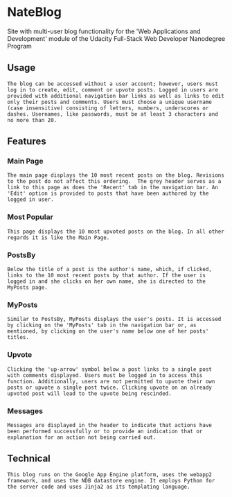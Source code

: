 # NateBlog
Site with multi-user blog functionality for the 'Web Applications and Development' module of the Udacity Full-Stack Web Developer Nanodegree Program

## Usage
    The blog can be accessed without a user account; however, users must log in to create, edit, comment or upvote posts. Logged in users are provided with additional navigation bar links as well as links to edit only their posts and comments. Users must choose a unique username (case insensitive) consisting of letters, numbers, underscores or dashes. Usernames, like passwords, must be at least 3 characters and no more than 20.

## Features

### Main Page
    The main page displays the 10 most recent posts on the blog. Revisions to the post do not affect this ordering.  The grey header serves as a link to this page as does the 'Recent' tab in the navigation bar. An 'Edit' option is provided to posts that have been authored by the logged in user.

### Most Popular
    This page displays the 10 most upvoted posts on the blog. In all other regards it is like the Main Page.

### PostsBy
    Below the title of a post is the author's name, which, if clicked, links to the 10 most recent posts by that author. If the user is logged in and she clicks on her own name, she is directed to the MyPosts page.

### MyPosts
    Similar to PostsBy, MyPosts displays the user's posts. It is accessed by clicking on the 'MyPosts' tab in the navigation bar or, as mentioned, by clicking on the user's name below one of her posts' titles.

### Upvote
    Clicking the 'up-arrow' symbol below a post links to a single post with comments displayed. Users must be logged in to access this function. Additionally, users are not permitted to upvote their own posts or upvote a single post twice. Clicking upvote on an already upvoted post will lead to the upvote being rescinded.

### Messages
    Messages are displayed in the header to indicate that actions have been performed successfully or to provide an indication that or explanation for an action not being carried out.

## Technical
    This blog runs on the Google App Engine platform, uses the webapp2 framework, and uses the NDB datastore engine. It employs Python for the server code and uses Jinja2 as its templating language.
